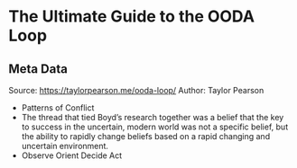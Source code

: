 # The Ultimate Guide to the OODA Loop

## Meta Data

Source:  https://taylorpearson.me/ooda-loop/ 
Author: Taylor Pearson

- Patterns of Conflict
- The thread that tied Boyd’s research together was a belief that the key to success in the uncertain, modern world was not a specific belief, but the ability to rapidly change beliefs based on a rapid changing and uncertain environment.
- Observe
  Orient
  Decide
  Act
